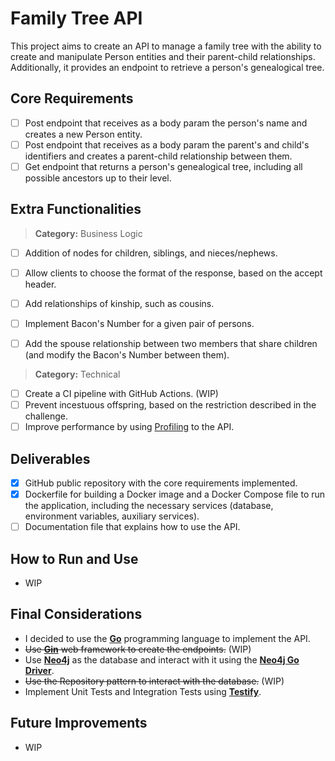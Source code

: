 # **Family Tree API**

This project aims to create an API to manage a family tree with the ability to create and manipulate Person entities and their parent-child relationships. Additionally, it provides an endpoint to retrieve a person's genealogical tree.

## **Core Requirements**

- [ ]  Post endpoint that receives as a body param the person's name and creates a new Person entity.
- [ ]  Post endpoint that receives as a body param the parent's and child's identifiers and creates a parent-child relationship between them.
- [ ]  Get endpoint that returns a person's genealogical tree, including all possible ancestors up to their level.

## **Extra Functionalities**
> **Category:** Business Logic
- [ ] Addition of nodes for children, siblings, and nieces/nephews.
- [ ] Allow clients to choose the format of the response, based on the accept header.
- [ ] Add relationships of kinship, such as cousins.
- [ ] Implement Bacon's Number for a given pair of persons.
- [ ] Add the spouse relationship between two members that share children (and modify the Bacon's Number between them).


> **Category:** Technical
- [ ] Create a CI pipeline with GitHub Actions. (WIP)
- [ ] Prevent incestuous offspring, based on the restriction described in the challenge.
- [ ] Improve performance by using [Profiling](https://go.dev/blog/pprof) to the API.

## **Deliverables**

- [x]  GitHub public repository with the core requirements implemented.
- [x]  Dockerfile for building a Docker image and a Docker Compose file to run the application, including the necessary services (database, environment variables, auxiliary services).
- [ ]  Documentation file that explains how to use the API.

## **How to Run and Use**

- WIP

## **Final Considerations**

- I decided to use the **[Go](https://golang.org/)** programming language to implement the API.
- ~~Use **[Gin](https://github.com/gin-gonic/gin)** web framework to create the endpoints.~~ (WIP)
- Use **[Neo4j](https://neo4j.com/)** as the database and interact with it using the **[Neo4j Go Driver](https://github.com/neo4j/neo4j-go-driver)**.
- ~~Use the Repository pattern to interact with the database.~~ (WIP)
- Implement Unit Tests and Integration Tests using **[Testify](https://github.com/stretchr/testify)**.
    

## **Future Improvements**

- WIP